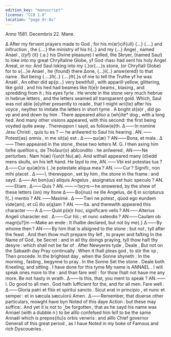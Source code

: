 ```yaml
---
edition_key: "manuscript"
license: "CC0 1.0"
location: "page 8r-8v"
---
```

Anno 1581. Decembris 22. Mane.

Δ After my fervent prayers made to God , for his m{er}cif{ull}
  {...} {....} and inſtruction , the {....} the ministry of his
  h{..} and my {...} Angel , named Anael , ({yf} {it} {.a.}
  his Divine pleasure) I willed, the Skryer, (named
  Saul) to loke into my great Chryſtaline Globe, yf
  God ‹has› had sent his holy Angel Aneal, or no:
And Saul loking into my {.}or{....}s stone, (or Chryſtall Globe)
for to s{...}e Anael , he {found} there Δone, {...}i{..} answ{ered} to
that name . But being {....}ſt{..} {....}ſt{.}s of me to tell
the Truthe yf he was Anaël , An other did ap{p...}
very bewtifull , with apparill yellow, glittering, like gold . and his
hed had beames like ſt{e}r beams , blasing , and spredding from it ; his eyes
fyrie . He wrote in the stone very much hebrue in hebrue letters , and the
letters seamed all transparent gold. Which, Saul was not able {e}yther
presently to reade , that I might wri{te} after his voyce , neyther to
imitate the letters in short tyme .
A bright st{e}r , did go vp and and down by him .
There appeared allso a {wh}ite* dog , with a long hed.
And many other visions appeared, with this second: the first being voyded
    quite away .            Therevppon I sayd, as follow{e}th.
Δ ⸺ In nomine Jesu Christi , quis tu es ? — he anſwered to Saul his hearing .
AN. ⸺ Potest{as} omnis , in me sit{a} est .
Δ ⸺ qu{æ} ?
AN ⸺ Bona, et mala .
Δ ⸺ Then appeared in the stone , these two letters M. G.
I then axing him ſom̅e queſtion s, de Thoſaur{o} abſcondito :
       he anſwered ,
AN ⸺ Ne perturbes : Nam h{æ} ſ{un}t Nu{.æ}.
                            And withall appeared many {d}edd mens skulls,
                             on his left hand.
     He ſayd to me,
AN. ⸺ Vbi est potestas tua ?
Δ ⸺ Cur qu{æ}ris {..}e potestate aliqua mea ?
AN. ⸺ Cur ? Signifi:, non mihi placet .
Δ ⸺ I, therevppon , set by him , the stone in the frame :
     and sayd .
Δ ⸺ An bon{us} aliquis Angelus , assignatus est huic speculo ?
AN. ⸺ Etiam .
Δ ⸺ Quis ?
AN. ⸺ —‏‎מִי‏כָאֵל — he answered, by the shew of these letters {on} my ſtone
Δ ⸺ Bo{nus} ne ille Angelus, de qͦ in scripturus f{..} mentio ?
AN. ⸺ Maximè .
Δ ⸺ Tieri ne potest , qùod ego eundem vide{am}, et cu̅ illo a{q}am ?
AN. ⸺ Ita.       and therewith appeared this character ⸺ A
Δ ⸺ Quid p{e}r hoc, significare velis ?
AN ⸺ Alterius Angeli character est .
Δ ⸺ Cur hîc ; et nunc ostendis ?
AN ⸺ Cauſam ob magn[u?]m — Make an ende : It ſhalbe declared, but not by me{.}
Δ ⸺ By whome then ?
AN ⸺ By him that is aſsigned to the stone : but not , tyll after the feast . And then thow
     muſt prepare thy ſelf , to prayer and faſting
In the Name of God , be Secret : and in all thy doings praying, tyll thow haſt thy
desyre : which shall not be far of .
After Newyeres tyde , Deale , But not on the Sabaath day
Pray continually .
When it ſhall pleas god , to stir the vp , Then procede. In the brightest day ,
when the Sonne shyneth : In the morning , fasting , begynne to pray .
In the Sonne Set the stone .
Deale both Kneeling, and sitting . I have done for this tyme
My name is ANNAEL .
I will speak ones more to the : and than fare well : for thow ſhalt not
haue me any more.
                 Be not hasty in wrath .
Δ ⸺ Is this, that, you ment to speak ?
AN. ⸺ I. Do good to all men . God hath ſufficient for the, and for all men.
                        Fare well .
Δ ⸺ Gloria patri et filio et spiritui sancto . Sicut erat in principio ,
                et nunc et semper : et in sæcula sæculorũ
                            Amen .
Δ ⸺ Remember, that diuerse other particulars, mowght have byn Noted of this daye
        Action : but these may suffice:. And yet it is not to ‸be forgotten , that
        as he sayd his name was Annael (with a dubble n ) to be allſo confeſsed
        him ſelf to be the same Annaël which is prepos{itu}s orbis veneris :
        and allſo Chief governor Generall of this great period , as I haue
        Noted in my boke of Famous and rich Dyscoueries .
